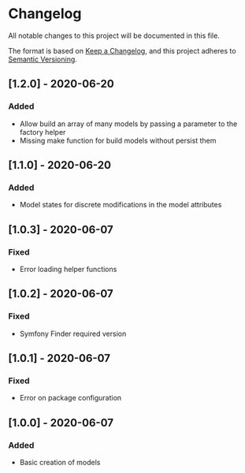 # Changelog

All notable changes to this project will be documented in this file.

The format is based on [Keep a Changelog](https://keepachangelog.com/en/1.0.0/),
and this project adheres to [Semantic Versioning](https://semver.org/spec/v2.0.0.html).

## [1.2.0] - 2020-06-20
### Added
- Allow build an array of many models by passing a parameter to the factory helper
- Missing make function for build models without persist them

## [1.1.0] - 2020-06-20
### Added
- Model states for discrete modifications in the model attributes

## [1.0.3] - 2020-06-07
### Fixed
- Error loading helper functions

## [1.0.2] - 2020-06-07
### Fixed
- Symfony Finder required version

## [1.0.1] - 2020-06-07
### Fixed
- Error on package configuration

## [1.0.0] - 2020-06-07
### Added
- Basic creation of models
